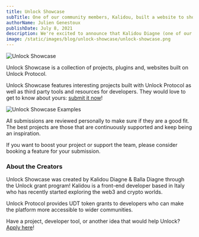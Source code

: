 ```yaml
---
title: Unlock Showcase
subTitle: One of our community members, Kalidou, built a website to showcase all of Unlock's integrations!
authorName: Julien Genestoux
publishDate: July 8, 2021
description: We're excited to announce that Kalidou Diagne (one of our latest Unlock Token Grantees) just released his project Unlock Showcase!
image: /static/images/blog/unlock-showcase/unlock-showcase.png
---
```


![Unlock Showcase](/static/images/blog/unlock-showcase/unlock-showcase.png)


Unlock Showcase is a collection of projects, plugins and, websites built on Unlock Protocol.

Unlock Showcase features interesting projects built with Unlock Protocol as well as third party tools and resources for developers. They would love to get to know about yours: [submit it now](https://www.unlockshowcase.com/submit)!

![Unlock Showcase Examples](/static/images/blog/unlock-showcase/unlock-showcase-examples.png)

All submissions are reviewed personally to make sure if they are a good fit. The best projects are those that are continuously supported and keep being an inspiration.

If you want to boost your project or support the team, please consider booking a feature for your submission.

### About the Creators

Unlock Showcase was created by Kalidou Diagne & Balla Diagne through the Unlock grant program! Kalidou is a front-end developer based in Italy who has recently started exploring the web3 and crypto worlds.

Unlock Protocol provides UDT token grants to developers who can make the platform more accessible to wider communities.

Have a project, developer tool, or another idea that would help Unlock? [Apply here](https://share.hsforms.com/1gAdLgNOESNCWJ9bJxCUAMwbvg22)!

